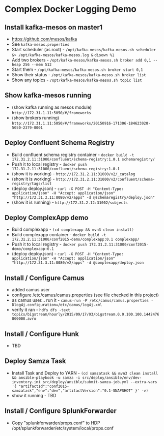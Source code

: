# Complex Docker Logging Demo

## Install kafka-mesos on master1
* https://github.com/mesos/kafka
* See `kafka-mesos.properties`
* Start scheduler (as root) - `/opt/kafka-mesos/kafka-mesos.sh scheduler &> /opt/kafka-mesos/kafka-mesos.log &`  `disown %1`
* Add two brokers - `/opt/kafka-mesos/kafka-mesos.sh broker add 0,1 --heap 256 --mem 512`
* Start them - `/opt/kafka-mesos/kafka-mesos.sh broker start 0,1`
* Show their status - `/opt/kafka-mesos/kafka-mesos.sh broker list`
* Show any topics - `/opt/kafka-mesos/kafka-mesos.sh topic list`

## Show kafka-mesos running
* (show kafka running as mesos module) `http://172.31.1.11:5050/#/frameworks`
* (show brokers running) `http://172.31.1.11:5050/#/frameworks/20150916-171306-184623020-5050-2379-0001`

## Deploy Confluent Schema Registry

* Build confluent schema registry container - `docker build -t 172.31.2.11:31000/confluent/schema-registry:1.0.1 schemaregistry/`
* Push it to local registry - `docker push 172.31.2.11:31000/confluent/schema-registry:1.0.1`
* (show it is working) - `http://172.31.2.11:31000/v2/_catalog`
* (show it is working) - `http://172.31.2.11:31000/v2/confluent/schema-registry/tags/list`
* (deploy deploy.json) - `curl -X POST -H "Content-Type: application/json" -H "Accept: application/json" "http://172.31.3.11:8080/v2/apps" -d @schemaregistry/deploy.json"`
* (show it is running) - `http://172.31.2.12:31002/subjects`

## Deploy ComplexApp demo
* Build complexapp - `(cd complexapp && mvn3 clean install)`
* Build complexapp container - `docker build -t 172.31.2.11:31000/conf2015-demo/complexapp:0.1 complexapp/`
* Push it to local registry - `docker push 172.31.2.11:31000/conf2015-demo/complexapp:0.1`
* (deploy deploy.json) - `curl -X POST -H "Content-Type: application/json" -H "Accept: application/json" "http://172.31.3.11:8080/v2/apps" -d @complexapp/deploy.json`

## Install / Configure Camus
* added camus user
* configure /etc/camus/camus.properties (see file checked in this project)
* as camus user... run it - `camus-run -P /etc/camus/camus.properties -Dlog4j.configuration=/etc/camus/log4j.xml`
* verify it ran - `hdfs dfs -text topics/bigstream/hourly/2015/09/17/03/bigstream.0.0.100.100.1442476800000.avro`

## Install / Configure Hunk
* TBD

## Deploy Samza Task
* Install Task and Deploy to YARN - `(cd samzatask && mvn3 clean install && ansible-playbook -u samza -i src/deploy/ansible/env/dev-inventory.ini src/deploy/ansible/submit-samza-job.yml --extra-vars '{ "artifactId":"conf2015-samzatask","env":"dev","artifactVersion":"0.1-SNAPSHOT" }' -v)`
* show it running - TBD

## Install / Configure SplunkForwarder
* Copy "splunkforwarder/props.conf" to HDP /opt/splunkforwarder/etc/system/local/props.conf


